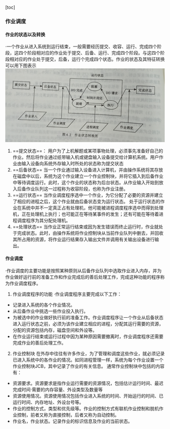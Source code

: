 [toc]
### 作业调度
#### 作业的状态以及转换
·一个作业从进入系统到运行结束，一般需要经历提交、收容、运行、完成四个阶段，这四个阶段相对应的作业处于提交、后备、运行、完成四个阶段。与这四个阶段相对应的作业处于提交，后备，运行个完成四个状态。作业的状态及其特征转换可以用下图表示
![作业状态转换图](IMG_20191028_214939.jpg)
1. ==提交状态==：
    用户为了上机解题或某项事物处理，必须事先准备好自己的作业。然后将作业通过纸带输入机或键盘输入设备提交给计算机系统。用户作业由输入设备向系统外存输入时所处的状态称为提交状态
2. ==后备状态==
    当一个作业通过输入设备进入计算机，并由操作系统将其存放在磁盘中以后，系统为这个作业建立一个作业控制块，并将它插入到后备作业中等待调度运行。此时，这个作业的状态称为后台状态。从作业输入开始到放入后备作业队列这一过程称为收容阶段，也称为作业注册。
3. ==运行状态==
    当作业调度程序选中一个作业，为它分配了必要的资源并建立了相应的进程之后，这个作业就由后备状态变为运行状态。
    处于运行状态的作业在系统中并不一定真正占有处理机，他可能被进程调度程序选中而得到处理机，正在处理机上执行；也可能正在等待某事件的发生；还有可能在等待着进程调度程序为其分配处理机。
4. ==处理状态==
    当作业正常运行结束或因为发生错误而终止运行时，作业就处于完成状态。此时，由操作系统将作业控制块从当前作业队列中删去，并回收其所占用的资源，将作业运行结果存入输出文件并调用有关输出设备进行输出。
#### 作业调度
·作业调度的主要功能是按照某种原则从后备作业队列中选取作业进入内存，并为作业做好运行前的准备工作和作业完成后的善后处理工作，完成这种功能的程序称为作业调度程序。
1. 作业调度程序的功能
·作业调度程序主要完成以下工作：
- 记录进入系统的各个作业情况。
- 从后备作业中挑选一些作业投入执行。
- 为被选中的作业做好执行前的准备工作。作业调度程序让一个作业从后备状态进入运行状态之前，必须为该作业建立相应的进程，分配其运行需要的资源，分配的资源包括内存，磁盘空间和外设等。
- 在作业运行结束或运行过程中因为某种原因需要撤离时，作业调度程序还需要完成作业的善后处理工作。
2. 作业控制块
在外存中往往有许多作业，为了管理和调度这些作业，就必须记录已进入系统中的各作业的情况。如同进程管理一样，系统为每个作业设置一个作业控制块JCB，其中记录了作业的有关信息。
通常作业控制块中包括的内容有：
- 资源要求。资源要求是指作业运行需要的资源情况，包括估计运行时间、最迟完成时间·需要的内存容量、外设类型及数量等
- 资源使用情况。资源使用情况包括作业进入系统的时间、开始运行的时间、已运行时间、内存地址、外设台号等。
- 作业的控制方式，类型和优先级等。作业的控制方式有联机作业控制和脱机作业控制，前者又称为直接控制，后者又称为自动控制。
- 作业名，作业状态。记录作业的标识信息及作业的当前状态。
